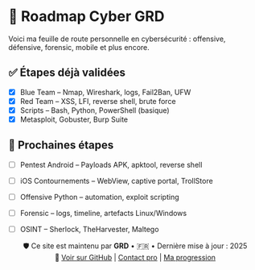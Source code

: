 # 🧠 Roadmap Cyber GRD

Voici ma feuille de route personnelle en cybersécurité : offensive, défensive, forensic, mobile et plus encore.

## ✅ Étapes déjà validées

- [x] Blue Team – Nmap, Wireshark, logs, Fail2Ban, UFW
- [x] Red Team – XSS, LFI, reverse shell, brute force
- [x] Scripts – Bash, Python, PowerShell (basique)
- [x] Metasploit, Gobuster, Burp Suite

## 🚀 Prochaines étapes

- [ ] Pentest Android – Payloads APK, apktool, reverse shell
- [ ] iOS Contournements – WebView, captive portal, TrollStore
- [ ] Offensive Python – automation, exploit scripting
- [ ] Forensic – logs, timeline, artefacts Linux/Windows
- [ ] OSINT – Sherlock, TheHarvester, Maltego



<p align="center">
  🛡️ Ce site est maintenu par <strong>GRD</strong> • 🇫🇷 • Dernière mise à jour : 2025  
  <br/>
  🔗 <a href="https://github.com/GRD78/cyberbook-grd">Voir sur GitHub</a> |
  <a href="./contact.md">Contact pro</a> |
  <a href="./roadmap.md">Ma progression</a>
</p>
